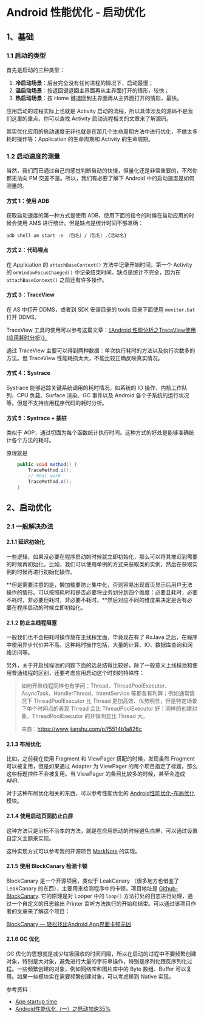 # Android 性能优化 - 启动优化

## 1、基础

### 1.1 启动的类型

首先是启动的三种类型：

1. **冷启动场景**：后台完全没有任何进程的情况下，启动最慢；
2. **温启动场景**：按返回键退回主界面再从主界面打开的情形，较快；
3. **热启动场景**：按 Home 键退回到主界面再从主界面打开的情形，最快。

应用启动的过程实际上也就是 Activity 启动的流程，所以具体涉及的源码不是我们这里的重点，你可以查找 Activity 启动流程相关的文章来了解源码。

其实优化应用的启动速度无非也就是在那几个生命周期方法中进行优化，不做太多耗时操作等：Application 的生命周期和 Activity 的生命周期。

### 1.2 启动速度的测量

当然，我们而已通过自己的感觉判断启动的快慢，但量化还是非常重要的，不然你都无法向 PM 交差不是。所以，我们有必要了解下 Android 中的启动速度是如何测量的。

#### 方式 1：使用 ADB

获取启动速度的第一种方式是使用 ADB，使用下面的指令的时候在启动应用的时候会使用 AMS 进行统计。但是缺点是统计时间不够准确：

```shell
adb shell am start -n ｛包名｝/｛包名｝.{活动名}
```

#### 方式 2：代码埋点

在 Application 的 `attachBaseContext()` 方法中记录开始时间，第一个 Activity 的 `onWindowFocusChanged()` 中记录结束时间。缺点是统计不完全，因为在 `attachBaseContext()` 之前还有许多操作。

#### 方式 3：TraceView

在 AS 中打开 DDMS，或者到 SDK 安装目录的 tools 目录下面使用 `monitor.bat` 打开 DDMS。

TraceView 工具的使用可以参考这篇文章：[《Android 性能分析之TraceView使用(应用耗时分析)》](https://blog.csdn.net/android_jianbo/article/details/76608558)

通过 TraceView 主要可以得到两种数据：单次执行耗时的方法以及执行次数多的方法。但 TraceView 性能耗损太大，不能比较正确反映真实情况。

#### 方式 4：Systrace

Systrace 能够追踪关键系统调用的耗时情况，如系统的 IO 操作、内核工作队列、CPU 负载、Surface 渲染、GC 事件以及 Android 各个子系统的运行状况等。但是不支持应用程序代码的耗时分析。

#### 方式 5：Systrace + 插桩

类似于 AOP，通过切面为每个函数统计执行时间。这种方式的好处是能够准确统计各个方法的耗时。

原理就是

```java
    public void method() {
        TraceMethod.i();
        // Real work
        TraceMethod.o();
    }
```

## 2、启动优化

### 2.1 一般解决办法

#### 2.1.1 延迟初始化

一些逻辑，如果没必要在程序启动的时候就立即初始化，那么可以将其推迟到需要的时候再初始化。比如，我们可以使用单例的方式来获取类的实例，然后在获取实例的时候再进行初始化操作。

**但是需要注意的是，懒加载要防止集中化，否则容易出现首页显示后用户无法操作的情形。可以按照耗时和是否必要将业务划分到四个维度：必要且耗时，必要不耗时，非必要但耗时，非必要不耗时。**然后对应不同的维度来决定是否有必要在程序启动的时候立即初始化。

#### 2.1.2 防止主线程阻塞

一般我们也不会把耗时操作放在主线程里面，毕竟现在有了 RxJava 之后，在程序中使用异步代价并不高。这种耗时操作包括，大量的计算、IO、数据库查询和网络访问等。

另外，关于开启线程池的问题下面的话总结得比较好，除了一般意义上线程池和使用普通线程的区别，还要考虑应用启动这个时刻的特殊性：

> 如何开启线程同样也有学问：Thread、ThreadPoolExecutor、AsyncTask、HandlerThread、IntentService 等都各有利弊；例如通常情况下 ThreadPoolExecutor 比 Thread 更加高效、优势明显，但是特定场景下单个时间点的表现 Thread 会比 ThreadPoolExecutor 好：同样的创建对象，ThreadPoolExecutor 的开销明显比 Thread 大。
>   
> 来自：https://www.jianshu.com/p/f5514b1a826c  

#### 2.1.3 布局优化

比如，之前我在使用 Fragment 和 ViewPager 搭配的时候，发现虽然 Fragment 可以被复用，但是如果通过 Adapter 为 ViewPager 的每个项目指定了标题，那么这些标题控件不会被复用。当 ViewPager 的条目比较多的时候，甚至会造成 ANR. 

对于这种布局优化相关的东西，可以参考性能优化的 [Android性能优化-布局优化](Android性能优化-布局优化.md) 模块。

#### 2.1.4 使用启动页面防止白屏

这种方法只是治标不治本的方法，就是在应用启动的时候避免白屏，可以通过设置自定义主题来实现。

这种实现方式可以参考我的开源项目 [MarkNote](https://github.com/Shouheng88/MarkNote) 的实现。

#### 2.1.5 使用 BlockCanary 检测卡顿

BlockCanary 是一个开源项目，类似于 LeakCanary （很多地方也借鉴了 LeakCanary 的东西），主要用来检测程序中的卡顿，项目地址是 [Github-BlockCanary](https://github.com/markzhai/AndroidPerformanceMonitor). 它的原理是对 Looper 中的 `loop()` 方法打处的日志进行处理，通过一个自定义的日志输出 Printer 监听方法执行的开始和结束。可以通过该项目作者的文章来了解这个项目：

[BlockCanary — 轻松找出Android App界面卡顿元凶](https://www.jianshu.com/p/cd7fc77405ac)

#### 2.1.6 GC 优化

GC 优化的思想就是减少垃圾回收的时间间隔，所以在启动的过程中不要频繁创建对象，特别是大对象，避免进行大量的字符串操作，特别是序列化跟反序列化过程。一些频繁创建的对象，例如网络库和图片库中的 Byte 数组、Buffer 可以复用。如果一些模块实在需要频繁创建对象，可以考虑移到 Native 实现。



参考资料：

- [App startup time](https://developer.android.com/topic/performance/vitals/launch-time)
- [Android性能优化（一）之启动加速35%](https://www.jianshu.com/p/f5514b1a826c)
